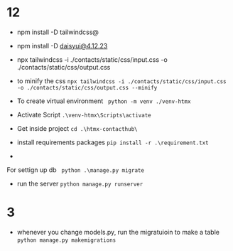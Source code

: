 # 12 
- npm install -D tailwindcss@
- npm install -D daisyui@4.12.23
- npx tailwindcss -i ./contacts/static/css/input.css -o ./contacts/static/css/output.css
- to minify the css
    `npx tailwindcss -i ./contacts/static/css/input.css -o ./contacts/static/css/output.css --minify`

- To create virtual environment
` python -m venv ./venv-htmx`

- Activate Script
`.\venv-htmx\Scripts\activate`

- Get inside project
`cd .\htmx-contacthub\`

- install requirements packages
`pip install -r .\requirement.txt`

- 
For settign up db
` python .\manage.py migrate`

- run the server
`python manage.py runserver`

# 3
- whenever you change models.py, run the migratuioin to make a table
`python manage.py makemigrations`
